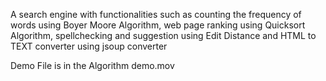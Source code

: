 A search engine with functionalities such as counting the frequency of words using Boyer Moore Algorithm, web page ranking using Quicksort Algorithm, spellchecking and suggestion using Edit Distance and HTML to TEXT converter using jsoup converter

Demo File is in the Algorithm demo.mov
